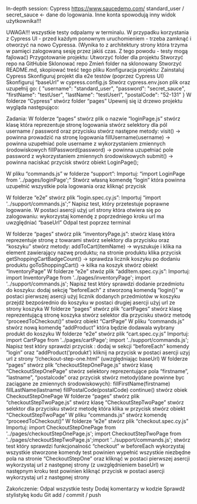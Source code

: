In-depth session: Cypress 
https://www.saucedemo.com/
standard_user / secret_sauce <- dane do logowania. Inne konta spowodują inny widok użytkownika!!!

UWAGA!!! wszystkie testy odpalamy w terminalu. W przypadku korzystania z Cypress UI - przed każdym ponownym uruchomieniem - trzeba zamknąć i otworzyć na nowo Cypressa. (Wynika to z architektury strony która trzyma w pamięci zalogowaną sesję przez jakiś czas. Z tego powodu - testy mogą fajlować) 
Przygotowanie projektu:
Utworzyć folder dla projektu
Stworzyć repo na GitHubie
Sklonować repo 
Zmień folder na sklonowany
Stworzyć README.md, skopiować treść tego pliku
Konfiguracja projektu:
Zainstaluj Cypress
Skonfiguruj projekt dla e2e testów (poprzez Cypress UI)
Skonfiguruj “baseUrl” w cypress.config.js 
Stwórz cypress.env.json plik oraz uzupełnij go: 
{
    "username": "standard_user",
    "password": "secret_sauce",
    "firstName": "testUser",
    "lastName": "testUserl",
    "postalCode": "52-131"
  }
W folderze “Cypress” stwórz folder “pages”
Upewnij się iż drzewo projektu wygląda następująco:

Zadania:
W folderze “pages” stwórz plik o nazwie “loginPage.js”
stwórz klasę która reprezentuje stronę logowania
stwórz selektory dla pól username / password oraz przycisku <Login>
stwórz następne metody:
visit() -> powinna prowadzić na stronę logowania 
fillUsername(username) -> powinna uzupełniać pole username z wykorzystaniem zmiennych środowiskowych
fillPassword(password) -> powinna uzupełniać pole password z wykorzystaniem zmiennych środowiskowych
submit() -> powinna naciskać przycisk <Login>
stwórz obiekt LoginPage();

W pliku “commands.js” w folderze “support”:
Importuj: “import LoginPage from '../pages/loginPage';”
Stwórz własną komendę “login” która powinna uzupełnić wszystkie pola logowania oraz kliknąć przycisk <Login>

W folderze “e2e” stwórz plik “login.spec.cy.js”:
Importuj “import '../support/commands.js';”
Napisz test, który przetestuje poprawne logowanie. W postaci asercji użyj url strony która otwiera się po zalogowaniu:
wykorzystaj komendę z poprzedniego kroku
url ma uwzględniać “baseUrl”
Odpal test poprzez terminal

W folderze “pages” stwórz plik “inventoryPage.js”:
stwórz klasę która reprezentuje stronę z towarami
stwórz selektory dla przycisku <Add to cart> oraz “koszyku”
stwórz metody:
addToCart(itemName) -> wyszukuje i klika na element zawierający nazwę produktu; na stronie produktu klika przycisk <Add to cart>
getShoppingCartBadgeCount() -> sprawdza licznik koszyku po dodaniu produktu
goToShoppingCart() -> kilka na koszyk
stwórz obiekt “InventoryPage”
W folderze “e2e” stwóz plik “addItem.spec.cy.js”:
Importuj: import InventoryPage from '../pages/inventoryPage'; import '../support/commands.js';
Napisz test który sprawdzi dodanie przedmiotu do koszyku:
dodaj sekcję “beforeEach” z stworzoną komendą “login()”
w postaci pierwszej asercji użyj licznik dodanych przedmiotów w koszyku
przejdź bezpośrednio do koszyku
w postaci drugiej asercji użyj url ze strony koszyka
W folderze “pages” stwórz plik “cartPages”
stwórz klasę reprezentującą stronę koszyka
stwórz selektor dla przycisku <Checkout>
stwórz metodę “proceedToCheckout()”
stwórz obiekt “CartPage”
W pliku “commands.js” stwórz nową komendę “addProduct” która będzie dodawala wybrany produkt do koszyku 
W folderze “e2e” stwórz plik “cart.spec.cy.js”
Importuj: import CartPage from '../pages/cartPage';
import '../support/commands.js';
Napisz test który sprawdzi przycisk <Checkout>:
dodaj w sekcji “beforeEach” komendy “login” oraz “addProduct(‘produkt’)
kliknij na przycisk <Checkout>
w postaci asercji uzyj url z strony “/checkout-step-one.html” (uwzględniając baseUrl)
W folderze “pages” stwórz plik “checkoutStepOnePage.js”
stwórz klasę “CheckoutStepOnePage”
stwórz selektory reprezentujące pola “firstname”, “lastname”, “postalcode” oraz przycisk <Continue>
stwórz metody(dane powinne byc zaciągane ze zmiennych środowiskowych):
fillFirstName(firstname)
fillLastName(lastname)
fillPostalCode(postalCode)
continue()
stwórz obiek CheckoutStepOnePage
W folderze “pages” stwórz plik “checkoutStepTwoPage.js”
stwórz klasę “CheckoutStepTwoPage”
stwórz selektor dla przycisku <Finish>
stwórz metodę która klika w przycisk <Finish>
stwórz obiekt “CheckoutStepTwoPage”
W pliku “commands.js” stwórz komendę “proceedToCheckout()”
W folderze “e2e” stwórz plik “checkout.spec.cy.js”
Importuj: import CheckoutStepOnePage from '../pages/checkoutStepOnePage.js'; import CheckoutStepTwoPage from '../pages/checkoutStepTwoPage.js';import '../support/commands.js';
	stwórz	test który sprawdzi funkcjonalność “checkout”
w beforeEach wykorzystaj wszystkie stworzone komendy
test powinien wypełnić wszystkie niezbędne pola na stronie “CheckoutStepOne” oraz kliknąć <Continue>
w postaci pierwszej asercji wykorzystaj url z następnej strony (z uwzględnieniem baseUrl)
w następnym kroku test powinien kliknąć przycisk <Finish>
w postaci asercji wykorzystaj url z następnej strony

Zakończenie:
Odpal wszystkie testy
Dodaj komentarzy w kodzie
Sprawdź stylistykę kodu
Git add / commit / push


